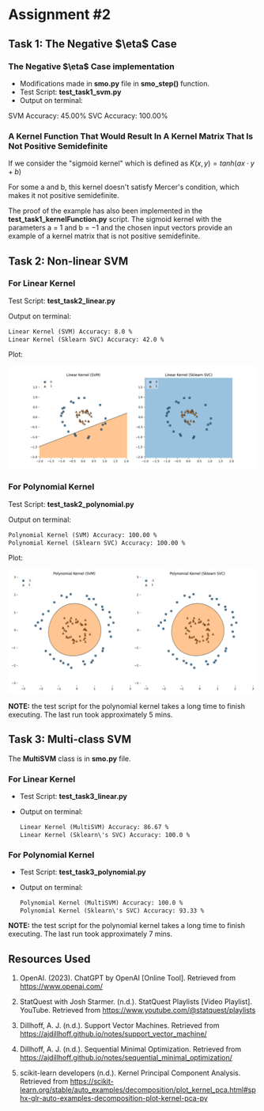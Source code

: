 
# Assignment #2

## Task 1: The Negative \$\\eta\$ Case

### The Negative \$\\eta\$ Case implementation

-   Modifications made in **smo.py** file in **smo_step()** function.
-   Test Script: **test_task1_svm.py**
-   Output on terminal:

SVM Accuracy: 45.00%
SVC Accuracy: 100.00%

### A Kernel Function That Would Result In A Kernel Matrix That Is Not Positive Semidefinite

If we consider the \"sigmoid kernel\" which is defined as
$K(x,y) = tanh(ax \cdot y + b)$

For some a and b, this kernel doesn\'t satisfy Mercer\'s condition,
which makes it not positive semidefinite.

The proof of the example has also been implemented in the **test_task1_kernelFunction.py** script. The sigmoid kernel with the
parameters a = 1 and b = −1 and the chosen input vectors provide an
example of a kernel matrix that is not positive semidefinite.

## Task 2: Non-linear SVM

### For Linear Kernel

Test Script: **test_task2_linear.py**

Output on terminal:

	Linear Kernel (SVM) Accuracy: 8.0 %
	Linear Kernel (Sklearn SVC) Accuracy: 42.0 %

Plot:

![](./test_task2_linear.png)

### For Polynomial Kernel

Test Script: **test_task2_polynomial.py**

Output on terminal:

	Polynomial Kernel (SVM) Accuracy: 100.00 %
	Polynomial Kernel (Sklearn SVC) Accuracy: 100.00 %

Plot:

![](./test_task2_polynomial.png)

**NOTE:** the test script for the polynomial kernel takes a long time to
finish executing. The last run took approximately 5 mins.

## Task 3: Multi-class SVM

The **MultiSVM** class is in **smo.py** file.

### For Linear Kernel

-   Test Script: **test_task3_linear.py**

-   Output on terminal:

		Linear Kernel (MultiSVM) Accuracy: 86.67 %
		Linear Kernel (Sklearn\'s SVC) Accuracy: 100.0 %

### For Polynomial Kernel

-   Test Script: **test_task3_polynomial.py**

-   Output on terminal:

		Polynomial Kernel (MultiSVM) Accuracy: 100.0 %
		Polynomial Kernel (Sklearn\'s SVC) Accuracy: 93.33 %

**NOTE:** the test script for the polynomial kernel takes a long time to
finish executing. The last run took approximately 7 mins.

## Resources Used

1.  OpenAI. (2023). ChatGPT by OpenAI \[Online Tool\]. Retrieved from
    https://www.openai.com/

2.  StatQuest with Josh Starmer. (n.d.). StatQuest Playlists \[Video
    Playlist\]. YouTube. Retrieved from
    https://www.youtube.com/@statquest/playlists

3.  Dillhoff, A. J. (n.d.). Support Vector Machines. Retrieved from
    https://ajdillhoff.github.io/notes/support_vector_machine/

4.  Dillhoff, A. J. (n.d.). Sequential Minimal Optimization. Retrieved
    from
    https://ajdillhoff.github.io/notes/sequential_minimal_optimization/

5.  scikit-learn developers (n.d.). Kernel Principal Component Analysis.
    Retrieved from
    https://scikit-learn.org/stable/auto_examples/decomposition/plot_kernel_pca.html#sphx-glr-auto-examples-decomposition-plot-kernel-pca-py
